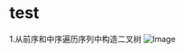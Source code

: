 # test
1.从前序和中序遍历序列中构造二叉树
![Image](https://github.com/cxzhou007/learning/blob/master/image/%E4%BA%8C%E5%8F%89%E6%A0%91%E7%9A%84%E6%9E%84%E9%80%A0.gif)

